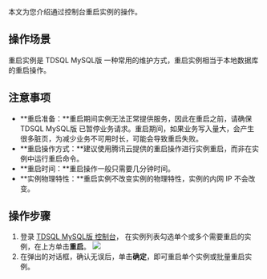 本文为您介绍通过控制台重启实例的操作。

## 操作场景
重启实例是 TDSQL MySQL版 一种常用的维护方式，重启实例相当于本地数据库的重启操作。

## 注意事项
- **重启准备：**重启期间实例无法正常提供服务，因此在重启之前，请确保 TDSQL MySQL版 已暂停业务请求。重启期间，如果业务写入量大，会产生很多脏页，为减少业务不可用时长，可能会导致重启失败。
- **重启操作方式：**建议使用腾讯云提供的重启操作进行实例重启，而非在实例中运行重启命令。
- **重启时间：**重启操作一般只需要几分钟时间。
- **实例物理特性：**重启实例不改变实例的物理特性，实例的内网 IP 不会改变。


## 操作步骤
1. 登录 [TDSQL MySQL版 控制台](https://console.cloud.tencent.com/tdsqld)， 在实例列表勾选单个或多个需要重启的实例，在上方单击**重启**。
![](https://main.qcloudimg.com/raw/a47d21adc9e5114b68aa90e649be1b90.png)
3. 在弹出的对话框，确认无误后，单击**确定**，即可重启单个实例或批量重启实例。
